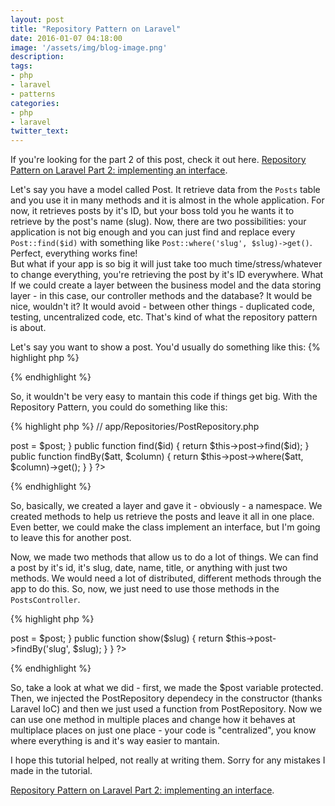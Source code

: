 ```yaml
---
layout: post
title: "Repository Pattern on Laravel"
date: 2016-01-07 04:18:00
image: '/assets/img/blog-image.png'
description:
tags:
- php
- laravel
- patterns
categories:
- php
- laravel
twitter_text:
---
```


If you're looking for the part 2 of this post, check it out here. [Repository Pattern on Laravel Part 2: implementing an interface](/repository-pattern-on-laravel-part-2).

Let's say you have a model called Post. It retrieve data from the ```Posts``` table and you use it in many methods and it is almost in the whole application. For now, it retrieves posts by it's ID, but your boss told you he wants it to retrieve by the post's name (slug). Now, there are two possibilities: your application is not big enough and you can just find and replace every ```Post::find($id)``` with something like ```Post::where('slug', $slug)->get()```. Perfect, everything works fine!  
But what if your app is so big it will just take too much time/stress/whatever to change everything, you're retrieving the post by it's ID everywhere. What If we could create a layer between the business model and the data storing layer - in this case, our controller methods and the database? It would be nice, wouldn't it? It would avoid - between other things - duplicated code, testing, uncentralized code, etc. That's kind of what the repository pattern is about. 

Let's say you want to show a post. You'd usually do something like this:
{% highlight php %}
<?php
// app/Http/Controllers/PostsController.php

public method show($id) {
	$post = Post::find($id);
	return $post;
	// or return a view, whatever.
}
?>
{% endhighlight %}

So, it wouldn't be very easy to mantain this code if things get big. With the Repository Pattern, you could do something like this:

{% highlight php %}
// app/Repositories/PostRepository.php

<?php

namespace App\Repositories;

use App\Post;

class PostRepository
{

	protected $post;

	public function __construct(Post $post)
	{
	    $this->post = $post;
	}

	public function find($id)
	{
		return $this->post->find($id);
	}

	public function findBy($att, $column)
	{
		return $this->post->where($att, $column)->get();
	}
}

?>
{% endhighlight %}

So, basically, we created a layer and gave it - obviously - a namespace. We created methods to help us retrieve the posts and leave it all in one place. Even better, we could make the class implement an interface, but I'm going to leave this for another post.

Now, we made two methods that allow us to do a lot of things. We can find a post by it's id, it's slug, date, name, title, or anything with just two methods. We would need a lot of distributed, different methods through the app to do this. So, now, we just need to use those methods in the ```PostsController```.

{% highlight php %}
<?php

namespace App\Http\Controllers;

use App\Repositories\PostRepository;

class PostsController
{
	protected $post;

	public function __construct(PostRepository $post)
	{
		$this->post = $post;
	}

	public function show($slug)
	{
		return $this->post->findBy('slug', $slug);
	}
}
?>

{% endhighlight %}

So, take a look at what we did - first, we made the $post variable protected. Then, we injected the PostRepository dependecy in the constructor (thanks Laravel IoC) and then we just used a function from PostRepository. Now we can use one method in multiple places and change how it behaves at multiplace places on just one place - your code is "centralized", you know where everything is and it's way easier to mantain. 

I hope this tutorial helped, not really at writing them. Sorry for any mistakes I made in the tutorial.

[Repository Pattern on Laravel Part 2: implementing an interface](/repository-pattern-on-laravel-part-2).